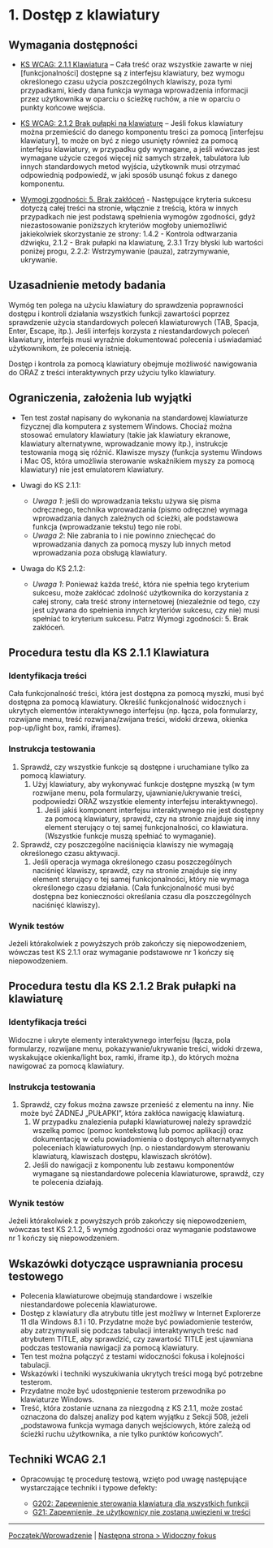 # 1. Dostęp z klawiatury

## Wymagania dostępności
-   [KS WCAG: 2.1.1 Klawiatura](https://wcag.lepszyweb.pl/#keyboard) – Cała treść oraz wszystkie zawarte w niej \[funkcjonalności\] dostępne są z interfejsu klawiatury, bez wymogu określonego czasu użycia poszczególnych klawiszy, poza tymi przypadkami, kiedy dana funkcja wymaga wprowadzenia informacji przez użytkownika w oparciu o ścieżkę ruchów, a nie w oparciu o punkty końcowe wejścia.
-   [KS WCAG: 2.1.2 Brak pułąpki na klawiaturę](https://wcag.lepszyweb.pl/#no-keyboard-trap) – Jeśli fokus klawiatury można przemieścić do danego komponentu treści za pomocą \[interfejsu klawiatury\], to może on być z niego usunięty również za pomocą interfejsu klawiatury, w przypadku gdy wymagane, a jeśli wówczas jest wymagane użycie czegoś więcej niż samych strzałek, tabulatora lub innych standardowych metod wyjścia, użytkownik musi otrzymać odpowiednią podpowiedź, w jaki sposób usunąć fokus z danego komponentu.

-   [Wymogi zgodności: 5. Brak zakłóceń](https://www.w3.org/TR/WCAG20/#cc5) - Następujące kryteria sukcesu dotyczą całej treści na stronie, włącznie z treścią, która w innych przypadkach nie jest podstawą spełnienia wymogów zgodności, gdyż niezastosowanie poniższych kryteriów mogłoby uniemożliwić jakiekolwiek skorzystanie ze strony: 1.4.2 - Kontrola odtwarzania dźwięku, 2.1.2 - Brak pułapki na klawiaturę, 2.3.1 Trzy błyski lub wartości poniżej progu, 2.2.2: Wstrzymywanie (pauza), zatrzymywanie, ukrywanie.


## Uzasadnienie metody badania
Wymóg ten polega na użyciu klawiatury do sprawdzenia poprawności dostępu i kontroli działania wszystkich funkcji zawartości poprzez sprawdzenie użycia standardowych poleceń klawiaturowych (TAB, Spacja, Enter, Escape, itp.). Jeśli interfejs korzysta z niestandardowych poleceń klawiatury, interfejs musi wyraźnie dokumentować polecenia i uświadamiać użytkownikom, że polecenia istnieją.

Dostęp i kontrola za pomocą klawiatury obejmuje możliwość nawigowania do ORAZ z treści interaktywnych przy użyciu tylko klawiatury.

## Ograniczenia, założenia lub wyjątki
-   Ten test został napisany do wykonania na standardowej klawiaturze fizycznej dla komputera z systemem Windows. Chociaż można stosować emulatory klawiatury (takie jak klawiatury ekranowe, klawiatury alternatywne, wprowadzanie mowy itp.), instrukcje testowania mogą się różnić. Klawisze myszy (funkcja systemu Windows i Mac OS, która umożliwia sterowanie wskaźnikiem myszy za pomocą klawiatury) nie jest emulatorem klawiatury.

-   Uwagi do KS 2.1.1:
    -   *Uwaga 1*: jeśli do wprowadzania tekstu używa się pisma odręcznego, technika wprowadzania (pismo odręczne) wymaga wprowadzania danych zależnych od ścieżki, ale podstawowa funkcja (wprowadzanie tekstu) tego nie robi.
    -   *Uwaga 2*: Nie zabrania to i nie powinno zniechęcać do wprowadzania danych za pomocą myszy lub innych metod wprowadzania poza obsługą klawiatury.
-   Uwaga do KS 2.1.2:
    -   *Uwaga 1*: Ponieważ każda treść, która nie spełnia tego kryterium sukcesu, może zakłócać zdolność użytkownika do korzystania z całej strony, cała treść strony internetowej (niezależnie od tego, czy jest używana do spełnienia innych kryteriów sukcesu, czy nie) musi spełniać to kryterium sukcesu. Patrz Wymogi zgodności: 5. Brak zakłóceń.
	

## Procedura testu dla KS 2.1.1 Klawiatura

### Identyfikacja treści
Cała funkcjonalność treści, która jest dostępna za pomocą myszki, musi być dostępna za pomocą klawiatury. Określić funkcjonalność widocznych i ukrytych elementów interaktywnego interfejsu (np. łącza, pola formularzy, rozwijane menu, treść rozwijana/zwijana treści, widoki drzewa, okienka pop-up/light box, ramki, iframes).


### Instrukcja testowania
1.  Sprawdź, czy wszystkie funkcje są dostępne i uruchamiane tylko za pomocą klawiatury.
    1.  Użyj klawiatury, aby wykonywać funkcje dostępne myszką (w tym rozwijane menu, pola formularzy, ujawnianie/ukrywanie treści, podpowiedzi ORAZ wszystkie elementy interfejsu interaktywnego).
        1.  Jeśli jakiś komponent interfejsu interaktywnego nie jest dostępny za pomocą klawiatury, sprawdź, czy na stronie znajduje się inny element sterujący o tej samej funkcjonalności, co klawiatura. (Wszystkie funkcje muszą spełniać to wymaganie).
2.  Sprawdź, czy poszczególne naciśnięcia klawiszy nie wymagają określonego czasu aktywacji.
    1.  Jeśli operacja wymaga określonego czasu poszczególnych naciśnięć klawiszy, sprawdź, czy na stronie znajduje się inny element sterujący o tej samej funkcjonalności, który nie wymaga określonego czasu działania. (Cała funkcjonalność musi być dostępna bez konieczności określania czasu dla poszczególnych naciśnięć klawiszy).


### Wynik testów
Jeżeli którakolwiek z powyższych prób zakończy się niepowodzeniem, wówczas test KS 2.1.1 oraz wymaganie podstawowe nr 1 kończy się niepowodzeniem.

## Procedura testu dla KS 2.1.2 Brak pułapki na klawiaturę

### Identyfikacja treści
Widoczne i ukryte elementy interaktywnego interfejsu (łącza, pola formularzy, rozwijane menu, pokazywanie/ukrywanie treści, widoki drzewa, wyskakujące okienka/light box, ramki, iframe itp.), do których można nawigować za pomocą klawiatury.

### Instrukcja testowania
1.  Sprawdź, czy fokus można zawsze przenieść z elementu na inny. Nie może być ŻADNEJ „PUŁAPKI”, która zakłóca nawigację klawiaturą.
    1.  W przypadku znalezienia pułapki klawiaturowej należy sprawdzić wszelką pomoc (pomoc kontekstową lub pomoc aplikacji) oraz dokumentację w celu powiadomienia o dostępnych alternatywnych poleceniach klawiaturowych (np. o niestandardowym sterowaniu klawiaturą, klawiszach dostępu, klawiszach skrótów).
    2. Jeśli do nawigacji z komponentu lub zestawu komponentów wymagane są niestandardowe polecenia klawiaturowe, sprawdź, czy te polecenia działają.

### Wynik testów
Jeżeli którakolwiek z powyższych prób zakończy się niepowodzeniem, wówczas test KS 2.1.2, 5 wymóg zgodności oraz wymaganie podstawowe nr 1 kończy się niepowodzeniem.

##  Wskazówki dotyczące usprawniania procesu testowego

-   Polecenia klawiaturowe obejmują standardowe i wszelkie niestandardowe polecenia klawiaturowe.
-   Dostęp z klawiatury dla atrybutu title jest możliwy w Internet Explorerze 11 dla Windows 8.1 i 10. Przydatne może być powiadomienie testerów, aby zatrzymywali się podczas tabulacji interaktywnych treśc nad atrybutem TITLE, aby sprawdzić, czy zawartość TITLE jest ujawniana podczas testowania nawigacji za pomocą klawiatury.
-   Ten test można połączyć z testami widoczności fokusa i kolejności tabulacji.
-   Wskazówki i techniki wyszukiwania ukrytych treści mogą być potrzebne testerom.
-   Przydatne może być udostępnienie testerom przewodnika po klawiaturze Windows.
-   Treść, która zostanie uznana za niezgodną z KS 2.1.1, może zostać oznaczona do dalszej analizy pod kątem wyjątku z Sekcji 508, jeżeli „podstawowa funkcja wymaga danych wejściowych, które zależą od ścieżki ruchu użytkownika, a nie tylko punktów końcowych”.


## Techniki WCAG 2.1
-   Opracowując tę procedurę testową, wzięto pod uwagę następujące wystarczające techniki i typowe defekty:

    -   [G202: Zapewnienie sterowania klawiaturą dla wszystkich funkcji](http://www.w3.org/TR/WCAG20-TECHS/G202.html)
    -   [G21: Zapewnienie, że użytkownicy nie zostaną uwięzieni w treści](http://www.w3.org/TR/WCAG20-TECHS/G21.html)

-------------------------------------
[Początek/Wprowadzenie](testy/ICT_00_wprowadzenie.md) | [Następna strona &gt; Widoczny fokus](testy/ICT_02_widoczny-fokus.md)
